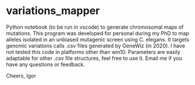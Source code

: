 # variations_mapper
Python notebook (to be run in vscode) to generate chromosomal maps of mutations.
This program was developed for personal during my PhD to map alleles isolated in an unbiased mutagenic screen using C. elegans.
It targets genomic variations calls .csv files generated by GeneWiz (in 2020).
I have not tested this code in platforms other than win10.
Parameters are easily adaptable for other .csv file structures, feel free to use it.
Email me if you have any questions or feedback.

Cheers,
Igor
